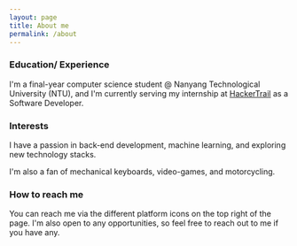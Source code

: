 ```yaml
---
layout: page
title: About me
permalink: /about
---
```



### Education/ Experience 

I'm a final-year computer science student @ Nanyang Technological University (NTU), and I'm currently serving my internship at [HackerTrail](https://www.linkedin.com/company/hackertrail) as a Software Developer. 



### Interests
 I have a passion in back-end development, machine learning, and exploring new technology stacks. 
 
 I'm also a fan of mechanical keyboards, video-games, and motorcycling. 


### How to reach me 
You can reach me via the different platform icons on the top right of the page. I'm also open to any opportunities, so feel free to reach out to me if you have any.